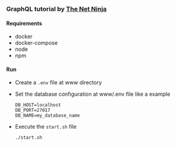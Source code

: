 ### GraphQL tutorial by [The Net Ninja](https://www.youtube.com/channel/UCW5YeuERMmlnqo4oq8vwUpg)

#### Requirements

- docker
- docker-compose
- node
- npm

#### Run

- Create a `.env` file at www directory
- Set the database configuration at www/.env file like a example

  ```
  DB_HOST=localhost
  DB_PORT=27017
  DB_NAME=my_database_name
  ```

- Execute the `start.sh` file

  ```
  ./start.sh
  ```
